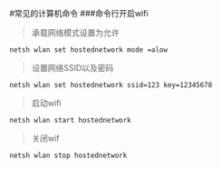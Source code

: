 #常见的计算机命令
###命令行开启wifi


> 承载网络模式设置为允许

	netsh wlan set hostednetwork mode =alow
> 设置网络SSID以及密码

	netsh wlan set hostednetwork ssid=123 key=12345678
> 启动wifi

	netsh wlan start hostednetwork 

>关闭wif

	netsh wlan stop hostednetwork
